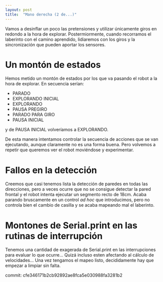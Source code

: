 ```yaml
---
layout: post
title:  "Mano derecha (2 de...)"
---
```


Vamos a desinflar un poco las pretensiones y utilizar únicamente giros en redondo a la
hora de explorar. Postermiormente, cuando recorramos el laberinto con el camino aprendido,
lidiaremos con los giros y la sincronización que pueden aportar los sensores.

# Un montón de estados

Hemos metido un montón de estados por los que va pasando el robot a la hora de explorar. En
secuencia serían:

- PARADO
- EXPLORANDO INICIAL
- EXPLORANDO
- PAUSA PREGIRO
- PARADO PARA GIRO
- PAUSA INICIAL

y de PAUSA INICIAL volveríamos a EXPLORANDO. 

De esta manera intentamos controlar la secuencia de acciones que se van ejecutando, aunque
claramente no es una forma buena. Pero volvemos a repetir que queremos ver el robot moviéndose
y experimentar.

# Fallos en la detección

Creemos que casi tenemos lista la detección de paredes en todas las direcciones, pero a veces
ocurre que no se consigue detectar la pared frontal y el robot intenta ejecutar un segmento
recto de 18cm. Acaba parando bruscamente en un control _ad hoc_ que introducimos, pero no
controla bien el cambio de casilla y se acaba mapeando mal el laberinto.


# Montones de Serial.print en las rutinas de interrupción

Tenemos una cantidad de exagerada de Serial.print en las interrupciones para evaluar lo que
ocurre... Quizá incluso esten afectando al cálculo de velocidades... Una vez tengamos el mapeo
listo, decididamente hay que empezar a limpiar sin falta.

commit: cfe346171b2cb92892ae8fca5e030988fa3281b2

